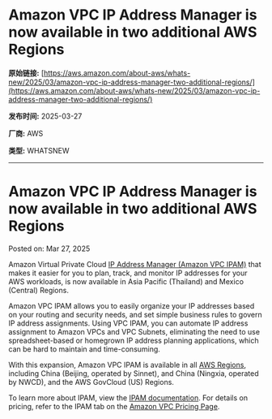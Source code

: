 # Amazon VPC IP Address Manager is now available in two additional AWS Regions

**原始链接:** [https://aws.amazon.com/about-aws/whats-new/2025/03/amazon-vpc-ip-address-manager-two-additional-regions/](https://aws.amazon.com/about-aws/whats-new/2025/03/amazon-vpc-ip-address-manager-two-additional-regions/)

**发布时间:** 2025-03-27

**厂商:** AWS

**类型:** WHATSNEW

---
# Amazon VPC IP Address Manager is now available in two additional AWS Regions

Posted on: Mar 27, 2025 

Amazon Virtual Private Cloud [IP Address Manager (Amazon VPC IPAM)](https://docs.aws.amazon.com/vpc/latest/ipam/what-it-is-ipam.html) that makes it easier for you to plan, track, and monitor IP addresses for your AWS workloads, is now available in Asia Pacific (Thailand) and Mexico (Central) Regions.  
  
Amazon VPC IPAM allows you to easily organize your IP addresses based on your routing and security needs, and set simple business rules to govern IP address assignments. Using VPC IPAM, you can automate IP address assignment to Amazon VPCs and VPC Subnets, eliminating the need to use spreadsheet-based or homegrown IP address planning applications, which can be hard to maintain and time-consuming.  
  
With this expansion, Amazon VPC IPAM is available in all [AWS Regions](https://aws.amazon.com/about-aws/global-infrastructure/regional-product-services/), including China (Beijing, operated by Sinnet), and China (Ningxia, operated by NWCD), and the AWS GovCloud (US) Regions.  
  
To learn more about IPAM, view the [IPAM documentation](https://docs.aws.amazon.com/vpc/latest/ipam/what-it-is-ipam.html). For details on pricing, refer to the IPAM tab on the [Amazon VPC Pricing Page](https://aws.amazon.com/vpc/pricing/).  

